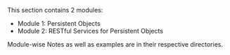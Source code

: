 This section contains 2 modules:

- Module 1: Persistent Objects
- Module 2: RESTful Services for Persistent Objects

Module-wise Notes as well as examples are in their respective directories.
